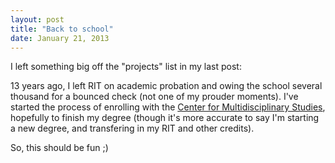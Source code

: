 ```yaml
---
layout: post
title: "Back to school"
date: January 21, 2013
---
```

I left something big off the "projects" list in my last post:

13 years ago, I left RIT on academic probation and owing the school several thousand for a bounced check (not one of my prouder moments). I've started the process of enrolling with the <a href="http://www.rit.edu/academicaffairs/cms/">Center for Multidisciplinary Studies</a>, hopefully to finish my degree (though it's more accurate to say I'm starting a new degree, and transfering in my RIT and other credits).  

So, this should be fun ;)
